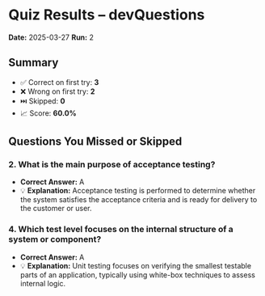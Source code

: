 # Quiz Results – devQuestions
**Date:** 2025-03-27
**Run:** 2

## Summary
- ✅ Correct on first try: **3**
- ❌ Wrong on first try: **2**
- ⏭️ Skipped: **0**
- 📈 Score: **60.0%**

## Questions You Missed or Skipped
### 2. What is the main purpose of acceptance testing?
- **Correct Answer:** A
- 💡 **Explanation:** Acceptance testing is performed to determine whether the system satisfies the acceptance criteria and is ready for delivery to the customer or user.

### 4. Which test level focuses on the internal structure of a system or component?
- **Correct Answer:** A
- 💡 **Explanation:** Unit testing focuses on verifying the smallest testable parts of an application, typically using white-box techniques to assess internal logic.
